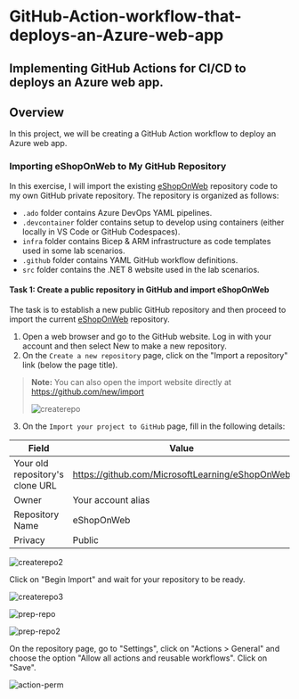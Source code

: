 # GitHub-Action-workflow-that-deploys-an-Azure-web-app
## Implementing GitHub Actions for CI/CD to deploys an Azure web app.
## Overview
In this project, we will be creating a GitHub Action workflow to deploy an Azure web app.

### Importing eShopOnWeb to My GitHub Repository

In this exercise, I will import the existing [eShopOnWeb](https://github.com/MicrosoftLearning/eShopOnWeb) repository code to my own GitHub private repository. The repository is organized as follows:

- `.ado` folder contains Azure DevOps YAML pipelines.
- `.devcontainer` folder contains setup to develop using containers (either locally in VS Code or GitHub Codespaces).
- `infra` folder contains Bicep & ARM infrastructure as code templates used in some lab scenarios.
- `.github` folder contains YAML GitHub workflow definitions.
- `src` folder contains the .NET 8 website used in the lab scenarios.

#### Task 1: Create a public repository in GitHub and import eShopOnWeb
The task is to establish a new public GitHub repository and then proceed to import the current [eShopOnWeb](https://github.com/MicrosoftLearning/eShopOnWeb) repository.
1. Open a web browser and go to the GitHub website. Log in with your account and then select New to make a new repository.
2. On the `Create a new repository` page, click on the "Import a repository" link (below the page title).

>**Note:** You can also open the import website directly at https://github.com/new/import <p>
![createrepo](https://github.com/JonesKwameOsei/GitHub-Action-workflow-that-deploys-an-Azure-web-app/assets/81886509/935a85b6-7cae-4db8-ab7b-fccc55ac94a2)<p>

3. On the `Import your project to GitHub` page, fill in the following details:

| Field | Value |
| --- | --- |
| Your old repository's clone URL | https://github.com/MicrosoftLearning/eShopOnWeb |
| Owner | Your account alias |
| Repository Name | eShopOnWeb |
| Privacy | Public | <p>

![createrepo2](https://github.com/JonesKwameOsei/GitHub-Action-workflow-that-deploys-an-Azure-web-app/assets/81886509/c5262c24-9533-4e68-90aa-c8681ac7cf10)<p>

Click on "Begin Import" and wait for your repository to be ready.<p>
![createrepo3](https://github.com/JonesKwameOsei/GitHub-Action-workflow-that-deploys-an-Azure-web-app/assets/81886509/87b11713-cfe9-41de-babd-5e3301471317)<p>
![prep-repo](https://github.com/JonesKwameOsei/GitHub-Action-workflow-that-deploys-an-Azure-web-app/assets/81886509/b280dfc4-fa40-4915-99d7-3743e94f090f)<p>
![prep-repo2](https://github.com/JonesKwameOsei/GitHub-Action-workflow-that-deploys-an-Azure-web-app/assets/81886509/73ce339b-19d7-45fc-8dbd-3ba7215cc10d)<p>

On the repository page, go to "Settings", click on "Actions > General" and choose the option "Allow all actions and reusable workflows". Click on "Save".<p>
![action-perm](https://github.com/JonesKwameOsei/GitHub-Action-workflow-that-deploys-an-Azure-web-app/assets/81886509/a36b8c0c-4433-4321-8f75-5755482d7f16)<p>

















